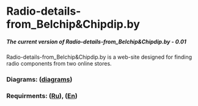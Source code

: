 # Radio-details-from_Belchip&Chipdip.by
##### The current version of Radio-details-from_Belchip&Chipdip.by - 0.01<br>
Radio-details-from_Belchip&Chipdip.by is a web-site designed for finding radio components from two online stores.
### Diagrams: ([diagrams](https://github.com/NikMsh/Radio-details-from_Belchip-Chipdip.by/blob/master/Project%20Documentation/diagrams/README.md))
### Requirments: ([Ru](https://github.com/NikMsh/Radio-details-from_Belchip-Chipdip.by/blob/master/Project%20Documentation/SRS(RU).md)), ([En](https://github.com/NikMsh/Radio-details-from_Belchip-Chipdip.by/blob/master/Project%20Documentation/SRS(EN).md))
